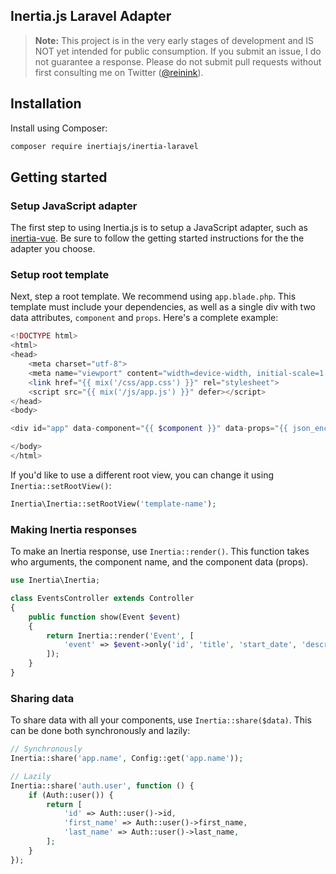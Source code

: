 ## Inertia.js Laravel Adapter

> **Note:** This project is in the very early stages of development and IS NOT yet intended for public consumption. If you submit an issue, I do not guarantee a response. Please do not submit pull requests without first consulting me on Twitter ([@reinink](https://twitter.com/reinink)).

## Installation

Install using Composer:

```sh
composer require inertiajs/inertia-laravel
```

## Getting started

### Setup JavaScript adapter

The first step to using Inertia.js is to setup a JavaScript adapter, such as [inertia-vue](https://github.com/inertiajs/inertia-vue). Be sure to follow the getting started instructions for the the adapter you choose.

### Setup root template

Next, step a root template. We recommend using `app.blade.php`. This template must include your dependencies, as well as a single div with two data attributes, `component` and `props`. Here's a complete example:

```php
<!DOCTYPE html>
<html>
<head>
    <meta charset="utf-8">
    <meta name="viewport" content="width=device-width, initial-scale=1.0, maximum-scale=1.0">
    <link href="{{ mix('/css/app.css') }}" rel="stylesheet">
    <script src="{{ mix('/js/app.js') }}" defer></script>
</head>
<body>

<div id="app" data-component="{{ $component }}" data-props="{{ json_encode($props) }}" />

</body>
</html>
```

If you'd like to use a different root view, you can change it using `Inertia::setRootView()`:

```php
Inertia\Inertia::setRootView('template-name');
```

### Making Inertia responses

To make an Inertia response, use `Inertia::render()`. This function takes who arguments, the component name, and the component data (props).

```php
use Inertia\Inertia;

class EventsController extends Controller
{
    public function show(Event $event)
    {
        return Inertia::render('Event', [
            'event' => $event->only('id', 'title', 'start_date', 'description'),
        ]);
    }
}
```

### Sharing data

To share data with all your components, use `Inertia::share($data)`. This can be done both synchronously and lazily:

```php
// Synchronously
Inertia::share('app.name', Config::get('app.name'));

// Lazily
Inertia::share('auth.user', function () {
    if (Auth::user()) {
        return [
            'id' => Auth::user()->id,
            'first_name' => Auth::user()->first_name,
            'last_name' => Auth::user()->last_name,
        ];
    }
});
```
